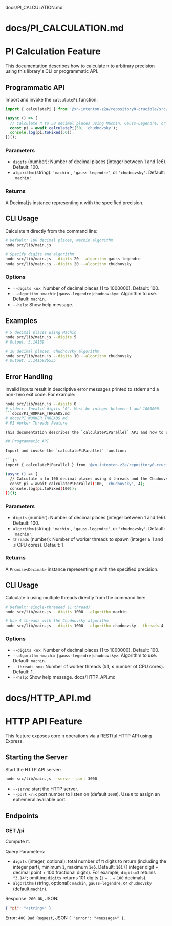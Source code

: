 docs/PI_CALCULATION.md
# docs/PI_CALCULATION.md
# PI Calculation Feature

This documentation describes how to calculate π to arbitrary precision using this library's CLI or programmatic API.

## Programmatic API

Import and invoke the `calculatePi` function:

```js
import { calculatePi } from '@xn-intenton-z2a/repository0-crucible/src/lib/main.js';

(async () => {
  // Calculate π to 50 decimal places using Machin, Gauss-Legendre, or Chudnovsky algorithm
  const pi = await calculatePi(50, 'chudnovsky');
  console.log(pi.toFixed(50));
})();
```

### Parameters

- `digits` (number): Number of decimal places (integer between 1 and 1e6). Default: 100.
- `algorithm` (string): `'machin'`, `'gauss-legendre'`, or `'chudnovsky'`. Default: `'machin'`.

### Returns

A Decimal.js instance representing π with the specified precision.

## CLI Usage

Calculate π directly from the command line:

```bash
# Default: 100 decimal places, machin algorithm
node src/lib/main.js

# Specify digits and algorithm
node src/lib/main.js --digits 20 --algorithm gauss-legendre
node src/lib/main.js --digits 20 --algorithm chudnovsky
```

### Options

- `--digits <n>`: Number of decimal places (1 to 1000000). Default: 100.
- `--algorithm <machin|gauss-legendre|chudnovsky>`: Algorithm to use. Default: `machin`.
- `--help`: Show help message.

## Examples

```bash
# 5 decimal places using Machin
node src/lib/main.js --digits 5
# Output: 3.14159

# 10 decimal places, Chudnovsky algorithm
node src/lib/main.js --digits 10 --algorithm chudnovsky
# Output: 3.1415926535
```

## Error Handling

Invalid inputs result in descriptive error messages printed to stderr and a non-zero exit code. For example:

```bash
node src/lib/main.js --digits 0
# stderr: Invalid digits '0'. Must be integer between 1 and 1000000.
```docs/PI_WORKER_THREADS.md
# docs/PI_WORKER_THREADS.md
# PI Worker Threads Feature

This documentation describes the `calculatePiParallel` API and how to use the `--threads` flag in the CLI to perform π computation using Node.js worker threads.

## Programmatic API

Import and invoke the `calculatePiParallel` function:

```js
import { calculatePiParallel } from '@xn-intenton-z2a/repository0-crucible/src/lib/main.js';

(async () => {
  // Calculate π to 100 decimal places using 4 threads and the Chudnovsky algorithm
  const pi = await calculatePiParallel(100, 'chudnovsky', 4);
  console.log(pi.toFixed(100));
})();
```

### Parameters

- `digits` (number): Number of decimal places (integer between 1 and 1e6). Default: 100.
- `algorithm` (string): `'machin'`, `'gauss-legendre'`, or `'chudnovsky'`. Default: `'machin'`.
- `threads` (number): Number of worker threads to spawn (integer ≥ 1 and ≤ CPU cores). Default: 1.

### Returns

A `Promise<Decimal>` instance representing π with the specified precision.

## CLI Usage

Calculate π using multiple threads directly from the command line:

```bash
# Default: single-threaded (1 thread)
node src/lib/main.js --digits 1000 --algorithm machin

# Use 4 threads with the Chudnovsky algorithm
node src/lib/main.js --digits 1000 --algorithm chudnovsky --threads 4
```

### Options

- `--digits <n>`: Number of decimal places (1 to 1000000). Default: 100.
- `--algorithm <machin|gauss-legendre|chudnovsky>`: Algorithm to use. Default: `machin`.
- `--threads <n>`: Number of worker threads (≥1, ≤ number of CPU cores). Default: 1.
- `--help`: Show help message.
docs/HTTP_API.md
# docs/HTTP_API.md
# HTTP API Feature

This feature exposes core π operations via a RESTful HTTP API using Express.

## Starting the Server

Start the HTTP API server:

```bash
node src/lib/main.js --serve --port 3000
```

- `--serve`: start the HTTP server.
- `--port <n>`: port number to listen on (default `3000`). Use `0` to assign an ephemeral available port.

## Endpoints

### GET /pi

Compute π.

Query Parameters:

- `digits` (integer, optional): total number of π digits to return (including the integer part), minimum `1`, maximum `1e6`. Default: `101` (1 integer digit + decimal point + 100 fractional digits). For example, `digits=3` returns `"3.14"`; omitting `digits` returns 101 digits (`1` + `.` + `100` decimals).
- `algorithm` (string, optional): `machin`, `gauss-legendre`, or `chudnovsky` (default `machin`).

Response: `200 OK`, JSON:

```json
{ "pi": "<string>" }
```

Error: `400 Bad Request`, JSON `{ "error": "<message>" }`.
